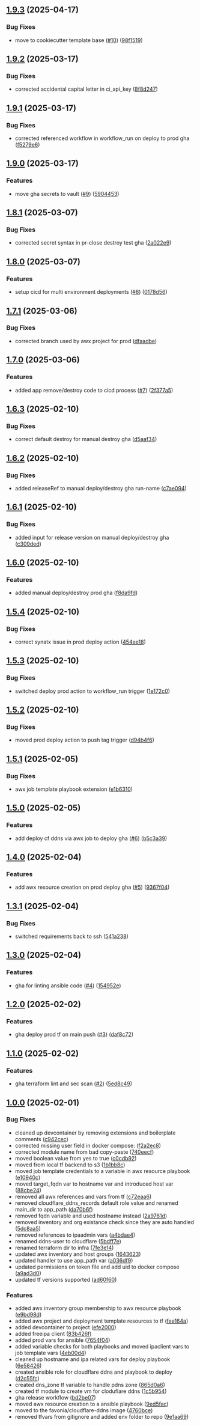 ## [1.9.3](https://github.com/Knighten-Homelab/vm-cloudflare-ddns/compare/1.9.2...1.9.3) (2025-04-17)

### Bug Fixes

* move to cookiecutter template base ([#10](https://github.com/Knighten-Homelab/vm-cloudflare-ddns/issues/10)) ([98f1519](https://github.com/Knighten-Homelab/vm-cloudflare-ddns/commit/98f15191049419b27b31c2decca0f47e2214ad8d))

## [1.9.2](https://github.com/Knighten-Homelab/vm-cloudflare-ddns/compare/1.9.1...1.9.2) (2025-03-17)

### Bug Fixes

* corrected accidental capital letter in ci_api_key ([8f8d247](https://github.com/Knighten-Homelab/vm-cloudflare-ddns/commit/8f8d2477b3c2210a39fa42d948f1861d8d45aede))

## [1.9.1](https://github.com/Knighten-Homelab/vm-cloudflare-ddns/compare/1.9.0...1.9.1) (2025-03-17)

### Bug Fixes

* corrected referenced workflow in workflow_run on deploy to prod gha ([f5279e6](https://github.com/Knighten-Homelab/vm-cloudflare-ddns/commit/f5279e6e13417f08a9e8141c77e3bfee2c9ac9f1))

## [1.9.0](https://github.com/Knighten-Homelab/vm-cloudflare-ddns/compare/1.8.1...1.9.0) (2025-03-17)

### Features

* move gha secrets to vault ([#9](https://github.com/Knighten-Homelab/vm-cloudflare-ddns/issues/9)) ([5904453](https://github.com/Knighten-Homelab/vm-cloudflare-ddns/commit/5904453f894e38a32cfa49c0c2d8f55ff26f2693))

## [1.8.1](https://github.com/Knighten-Homelab/vm-cloudflare-ddns/compare/1.8.0...1.8.1) (2025-03-07)

### Bug Fixes

* corrected secret syntax in pr-close destroy test gha ([2a022e9](https://github.com/Knighten-Homelab/vm-cloudflare-ddns/commit/2a022e9b1f5d9f6ffa724dd0fc7d76533427b6d4))

## [1.8.0](https://github.com/Knighten-Homelab/vm-cloudflare-ddns/compare/1.7.1...1.8.0) (2025-03-07)

### Features

* setup cicd for multi environment deployments ([#8](https://github.com/Knighten-Homelab/vm-cloudflare-ddns/issues/8)) ([0178d56](https://github.com/Knighten-Homelab/vm-cloudflare-ddns/commit/0178d562c441e8a77c915ffe9d7b418fef60c648))

## [1.7.1](https://github.com/Knighten-Homelab/vm-cloudflare-ddns/compare/1.7.0...1.7.1) (2025-03-06)

### Bug Fixes

* corrected branch used by awx project for prod ([dfaadbe](https://github.com/Knighten-Homelab/vm-cloudflare-ddns/commit/dfaadbe7477e55914243b7a677cc28a7455c3376))

## [1.7.0](https://github.com/Knighten-Homelab/vm-cloudflare-ddns/compare/1.6.3...1.7.0) (2025-03-06)

### Features

* added app remove/destroy code to cicd process ([#7](https://github.com/Knighten-Homelab/vm-cloudflare-ddns/issues/7)) ([2f377a5](https://github.com/Knighten-Homelab/vm-cloudflare-ddns/commit/2f377a57d22297138b807d04270f0db97a2b254f))

## [1.6.3](https://github.com/Knighten-Homelab/vm-cloudflare-ddns/compare/1.6.2...1.6.3) (2025-02-10)

### Bug Fixes

* correct default destroy for manual destroy gha ([d5aaf34](https://github.com/Knighten-Homelab/vm-cloudflare-ddns/commit/d5aaf3422df8499682dbe969ebde6b450ca680b2))

## [1.6.2](https://github.com/Knighten-Homelab/vm-cloudflare-ddns/compare/1.6.1...1.6.2) (2025-02-10)

### Bug Fixes

* added releaseRef to manual deploy/destroy gha run-name ([c7ae094](https://github.com/Knighten-Homelab/vm-cloudflare-ddns/commit/c7ae094e2f15707e1253a4ac5f979dd0cf403744))

## [1.6.1](https://github.com/Knighten-Homelab/vm-cloudflare-ddns/compare/1.6.0...1.6.1) (2025-02-10)

### Bug Fixes

* added input for release version on manual deploy/destroy gha ([c309ded](https://github.com/Knighten-Homelab/vm-cloudflare-ddns/commit/c309dede47f8826fe9e29001c1ff9319d018f97e))

## [1.6.0](https://github.com/Knighten-Homelab/vm-cloudflare-ddns/compare/1.5.4...1.6.0) (2025-02-10)

### Features

* added manual deploy/destroy prod gha ([f8da9fd](https://github.com/Knighten-Homelab/vm-cloudflare-ddns/commit/f8da9fd54aa1f005c9cd0dd2b324c2d15e4af39e))

## [1.5.4](https://github.com/Knighten-Homelab/vm-cloudflare-ddns/compare/1.5.3...1.5.4) (2025-02-10)

### Bug Fixes

* correct synatx issue in prod deploy action ([454ee18](https://github.com/Knighten-Homelab/vm-cloudflare-ddns/commit/454ee18b8711420d994fd3d90b1910f347d51378))

## [1.5.3](https://github.com/Knighten-Homelab/vm-cloudflare-ddns/compare/1.5.2...1.5.3) (2025-02-10)

### Bug Fixes

* switched deploy prod action to workflow_run trigger ([1e172c0](https://github.com/Knighten-Homelab/vm-cloudflare-ddns/commit/1e172c0b279624003af060f0c65e6f1c95c87e73))

## [1.5.2](https://github.com/Knighten-Homelab/vm-cloudflare-ddns/compare/1.5.1...1.5.2) (2025-02-10)

### Bug Fixes

* moved prod deploy action to push tag trigger ([d94b4f6](https://github.com/Knighten-Homelab/vm-cloudflare-ddns/commit/d94b4f604c341bc9a2450b698c243f744f6fdbb5))

## [1.5.1](https://github.com/Knighten-Homelab/vm-cloudflare-ddns/compare/1.5.0...1.5.1) (2025-02-05)

### Bug Fixes

* awx job template playbook extension ([e1b6310](https://github.com/Knighten-Homelab/vm-cloudflare-ddns/commit/e1b6310fd0ca7bd9d3fa638d1f27f926071e62f4))

## [1.5.0](https://github.com/Knighten-Homelab/vm-cloudflare-ddns/compare/1.4.0...1.5.0) (2025-02-05)

### Features

* add deploy cf ddns via awx job to deploy gha ([#6](https://github.com/Knighten-Homelab/vm-cloudflare-ddns/issues/6)) ([b5c3a39](https://github.com/Knighten-Homelab/vm-cloudflare-ddns/commit/b5c3a39dfaf2c7c58f01d51851cdf1614b3c2f1c))

## [1.4.0](https://github.com/Knighten-Homelab/vm-cloudflare-ddns/compare/1.3.1...1.4.0) (2025-02-04)

### Features

* add awx resource creation on prod deploy gha ([#5](https://github.com/Knighten-Homelab/vm-cloudflare-ddns/issues/5)) ([9367f04](https://github.com/Knighten-Homelab/vm-cloudflare-ddns/commit/9367f04dfe8d80694039f133a7058f780914febf))

## [1.3.1](https://github.com/Knighten-Homelab/vm-cloudflare-ddns/compare/1.3.0...1.3.1) (2025-02-04)

### Bug Fixes

* switched requirements back to ssh ([541a238](https://github.com/Knighten-Homelab/vm-cloudflare-ddns/commit/541a23848d2c3b0f576695b576d18eb90f9d25c1))

## [1.3.0](https://github.com/Knighten-Homelab/vm-cloudflare-ddns/compare/1.2.0...1.3.0) (2025-02-04)

### Features

* gha for linting ansible code ([#4](https://github.com/Knighten-Homelab/vm-cloudflare-ddns/issues/4)) ([154952e](https://github.com/Knighten-Homelab/vm-cloudflare-ddns/commit/154952e82e41d8e3b8b3f5f5634d21aa9c8a2602))

## [1.2.0](https://github.com/Knighten-Homelab/vm-cloudflare-ddns/compare/1.1.0...1.2.0) (2025-02-02)

### Features

* gha deploy prod tf on main push ([#3](https://github.com/Knighten-Homelab/vm-cloudflare-ddns/issues/3)) ([daf8c72](https://github.com/Knighten-Homelab/vm-cloudflare-ddns/commit/daf8c727591bc7c83ea1eec9232f1ac8e56254ff))

## [1.1.0](https://github.com/Knighten-Homelab/vm-cloudflare-ddns/compare/1.0.0...1.1.0) (2025-02-02)

### Features

* gha terraform lint and sec scan ([#2](https://github.com/Knighten-Homelab/vm-cloudflare-ddns/issues/2)) ([5ed8c49](https://github.com/Knighten-Homelab/vm-cloudflare-ddns/commit/5ed8c4979f0a23bf523c5dd5b0ddaf6e3600a90c))

## [1.0.0](https://github.com/Knighten-Homelab/vm-cloudflare-ddns/compare/...1.0.0) (2025-02-01)

### Bug Fixes

* cleaned up devcontainer by removing extensions and boilerplate comments ([c942cec](https://github.com/Knighten-Homelab/vm-cloudflare-ddns/commit/c942cec535bcc287b718148e96f07999a05f8ae1))
* corrected missing user field in docker compose: ([f2a2ec8](https://github.com/Knighten-Homelab/vm-cloudflare-ddns/commit/f2a2ec8c332ba876b5a261db01a2875baf1e15c6))
* corrected module name from bad copy-paste ([740eecf](https://github.com/Knighten-Homelab/vm-cloudflare-ddns/commit/740eecf94b2f14fa7de9f8ee688895d754ff2a68))
* moved boolean value from yes to true ([c0cdb92](https://github.com/Knighten-Homelab/vm-cloudflare-ddns/commit/c0cdb928ac0e3152313dd04b72f1f6ff3e9699c9))
* moved from local tf backend to s3 ([1b1bb8c](https://github.com/Knighten-Homelab/vm-cloudflare-ddns/commit/1b1bb8c4961ae3d2f86824b94c6b46d1381f7c95))
* moved job template credentials to a variable in awx resource playbook ([e10940c](https://github.com/Knighten-Homelab/vm-cloudflare-ddns/commit/e10940c6f9dab67d5b12af437a8767ec559aa85c))
* moved target_fqdn var to hostname var and introduced host var ([88cbe24](https://github.com/Knighten-Homelab/vm-cloudflare-ddns/commit/88cbe2409a02dd3cff483a0c5777cf03aae58826))
* removed all awx references and vars from tf ([c72eaa6](https://github.com/Knighten-Homelab/vm-cloudflare-ddns/commit/c72eaa6a7edba6264db607ca21a4c8c6bb7feec1))
* removed cloudflare_ddns_records default role value and renamed main_dir to app_path ([da70b6f](https://github.com/Knighten-Homelab/vm-cloudflare-ddns/commit/da70b6f75a604d43f99d07ebd126d999a5c8c4c1))
* removed fqdn variable and used hostname instead ([2a9761d](https://github.com/Knighten-Homelab/vm-cloudflare-ddns/commit/2a9761d3734d9a17863f880a1afe0a2ce0361e2e))
* removed inventory and org existance check since they are auto handled ([5dc8aa5](https://github.com/Knighten-Homelab/vm-cloudflare-ddns/commit/5dc8aa59094d39efcf0f2716e47b7e4964eb3eed))
* removed references to ipaadmin vars ([a4bdae4](https://github.com/Knighten-Homelab/vm-cloudflare-ddns/commit/a4bdae4e43de6b5661523ffa0c4e4f111f31f9c9))
* renamed ddns-user to cloudflare ([5bdff7e](https://github.com/Knighten-Homelab/vm-cloudflare-ddns/commit/5bdff7e563a762b337bc64fcbdcd8d3852f5736c))
* renamed terraform dir to infra ([7fe3e14](https://github.com/Knighten-Homelab/vm-cloudflare-ddns/commit/7fe3e1458b6f3f67b4a3c09e99739939ec2ad146))
* updated awx inventory and host groups ([1643623](https://github.com/Knighten-Homelab/vm-cloudflare-ddns/commit/164362314b9ce9e4a6570262e2699a0af31f89c1))
* updated handler to use app_path var ([a036df9](https://github.com/Knighten-Homelab/vm-cloudflare-ddns/commit/a036df924a2e84808682e6d305229eda77915235))
* updated permissions on token file and add uid to docker compose ([a9ad3d0](https://github.com/Knighten-Homelab/vm-cloudflare-ddns/commit/a9ad3d047536f336e2c82c93dd8bb78f0bc895ae))
* updated tf versions supported ([ad60f60](https://github.com/Knighten-Homelab/vm-cloudflare-ddns/commit/ad60f604a43f0e8925cf44df9d9eb0e2b374a196))

### Features

* added awx inventory group membership to awx resource playbook ([e9bd98d](https://github.com/Knighten-Homelab/vm-cloudflare-ddns/commit/e9bd98d8b7231f967094f110cc3486c3068ee12e))
* added awx project and deployment template resources to tf ([fee164a](https://github.com/Knighten-Homelab/vm-cloudflare-ddns/commit/fee164acfe841d96c1ebcfe906bf1924cfb81f7a))
* added devcontainer to project ([efe2000](https://github.com/Knighten-Homelab/vm-cloudflare-ddns/commit/efe2000b4150968a1d6a8d29bf231726285c4332))
* added freeipa client ([83b426f](https://github.com/Knighten-Homelab/vm-cloudflare-ddns/commit/83b426f4f6cce017c70ff0cef79e70ef066d03b4))
* added prod vars for ansible ([7654f04](https://github.com/Knighten-Homelab/vm-cloudflare-ddns/commit/7654f04a65268b48512ff3ca7eb36cc412c06385))
* added variable checks for both playbooks and moved ipaclient vars to job template vars ([4eb00d4](https://github.com/Knighten-Homelab/vm-cloudflare-ddns/commit/4eb00d4a15dd8bf4923fc25458d6e82df2d7e9f1))
* cleaned up hostname and ipa related vars for deploy playbook ([6e58426](https://github.com/Knighten-Homelab/vm-cloudflare-ddns/commit/6e584261f73272c0b9d80e261ff5568ef96d8910))
* created ansible role for cloudflare ddns and playbook to deploy ([d2c55fc](https://github.com/Knighten-Homelab/vm-cloudflare-ddns/commit/d2c55fc1f64878560a3f6f4baf5e8c3d78bd17a4))
* created dns_zone tf variable to handle pdns zone ([865d0a6](https://github.com/Knighten-Homelab/vm-cloudflare-ddns/commit/865d0a6bf5075aabbcae2974f24f9dc4247c8aa2))
* created tf module to create vm for cloduflare ddns ([1c5b954](https://github.com/Knighten-Homelab/vm-cloudflare-ddns/commit/1c5b9547cda3e3747fe3641b236d68ff1e114d3a))
* gha release workflow ([bd2be07](https://github.com/Knighten-Homelab/vm-cloudflare-ddns/commit/bd2be0711753f7472baa80964255f23345055a93))
* moved awx resource creation to a ansible playbook ([9ed5fac](https://github.com/Knighten-Homelab/vm-cloudflare-ddns/commit/9ed5fac863f35abe1bf40b2cb336625e98978636))
* moved to the favonia/cloudflare-ddns image ([4760bce](https://github.com/Knighten-Homelab/vm-cloudflare-ddns/commit/4760bcefee61b1e3face7ae635c74edcc1d88405))
* removed tfvars from gitignore and added env folder to repo ([9e1aa69](https://github.com/Knighten-Homelab/vm-cloudflare-ddns/commit/9e1aa69aabfdf68a3a2e8829160ba9387ad3713e))
